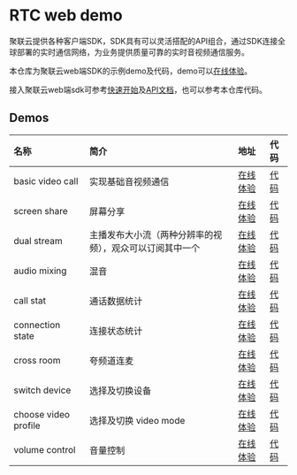 # RTC web demo

聚联云提供各种客户端SDK，SDK具有可以灵活搭配的API组合，通过SDK连接全球部署的实时通信网络，为业务提供质量可靠的实时音视频通信服务。

本仓库为聚联云web端SDK的示例demo及代码，demo可以[在线体验](https://aivacom.github.io/rtc-web-demo/)。

接入聚联云web端sdk可参考[快速开始](https://docs.aivacom.com/cloud/cn/product_category/rtc_service/rt_video_interaction/integration_and_start/integration_and_start_web.html)及[API文档](https://docs.aivacom.com/cloud/cn/product_category/rtc_service/rt_audio_interaction/api/Web/v2.4.0/category.html)，也可以参考本仓库代码。

## Demos

| 名称 | 简介 | 地址 | 代码 |
| :--- | :--- | :--- | :--- |
| basic video call | 实现基础音视频通信 | [在线体验](https://aivacom.github.io/rtc-web-demo/basicVideoCall/index.html) | [代码](./basicVideoCall) |
| screen share | 屏幕分享 | [在线体验](https://aivacom.github.io/rtc-web-demo/screenShare/index.html) | [代码](./screenShare) |
| dual stream | 主播发布大小流（两种分辨率的视频），观众可以订阅其中一个 | [在线体验](https://aivacom.github.io/rtc-web-demo/dualStream/index.html) | [代码](./dualStream) |
| audio mixing | 混音 | [在线体验](https://aivacom.github.io/rtc-web-demo/audioMixing/index.html) | [代码](./audioMixing) |
| call stat | 通话数据统计 | [在线体验](https://aivacom.github.io/rtc-web-demo/callStat/index.html) | [代码](./callStat) |
| connection state | 连接状态统计 | [在线体验](https://aivacom.github.io/rtc-web-demo/connectionState/index.html) | [代码](./connectionState) |
| cross room | 夸频道连麦 | [在线体验](https://aivacom.github.io/rtc-web-demo/crossRoom/index.html) | [代码](./crossRoom) |
| switch device | 选择及切换设备 | [在线体验](https://aivacom.github.io/rtc-web-demo/switchDevice/index.html) | [代码](./switchDevice) |
| choose video profile | 选择及切换 video mode | [在线体验](https://aivacom.github.io/rtc-web-demo/videoProfile/index.html) | [代码](./videoProfile) |
| volume control | 音量控制 | [在线体验](https://aivacom.github.io/rtc-web-demo/volumeControl/index.html) | [代码](./volumeControl) |
